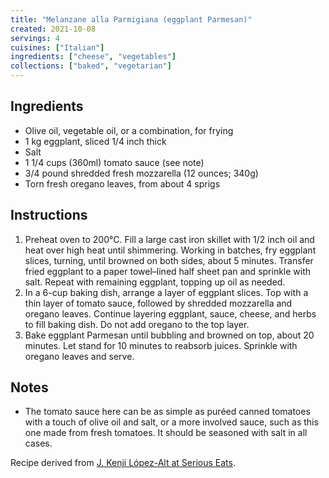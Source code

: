 ```yaml
---
title: "Melanzane alla Parmigiana (eggplant Parmesan)"
created: 2021-10-08
servings: 4
cuisines: ["Italian"]
ingredients: ["cheese", "vegetables"]
collections: ["baked", "vegetarian"]
---
```


## Ingredients

- Olive oil, vegetable oil, or a combination, for frying
- 1 kg eggplant, sliced 1/4 inch thick
- Salt
- 1 1/4 cups (360ml) tomato sauce (see note)
- 3/4 pound shredded fresh mozzarella (12 ounces; 340g)
- Torn fresh oregano leaves, from about 4 sprigs

## Instructions

1. Preheat oven to 200°C. Fill a large cast iron skillet with 1/2 inch oil and heat over high heat until shimmering. Working in batches, fry eggplant slices, turning, until browned on both sides, about 5 minutes. Transfer fried eggplant to a paper towel–lined half sheet pan and sprinkle with salt. Repeat with remaining eggplant, topping up oil as needed.
2. In a 6-cup baking dish, arrange a layer of eggplant slices. Top with a thin layer of tomato sauce, followed by shredded mozzarella and oregano leaves. Continue layering eggplant, sauce, cheese, and herbs to fill baking dish. Do not add oregano to the top layer.
3. Bake eggplant Parmesan until bubbling and browned on top, about 20 minutes. Let stand for 10 minutes to reabsorb juices. Sprinkle with oregano leaves and serve.

## Notes

- The tomato sauce here can be as simple as puréed canned tomatoes with a touch of olive oil and salt, or a more involved sauce, such as this one made from fresh tomatoes. It should be seasoned with salt in all cases.

Recipe derived from [J. Kenji López-Alt at Serious Eats](https://www.seriouseats.com/italian-style-eggplant-parmesan-melanzane-alla-parmigiana-recipe).
